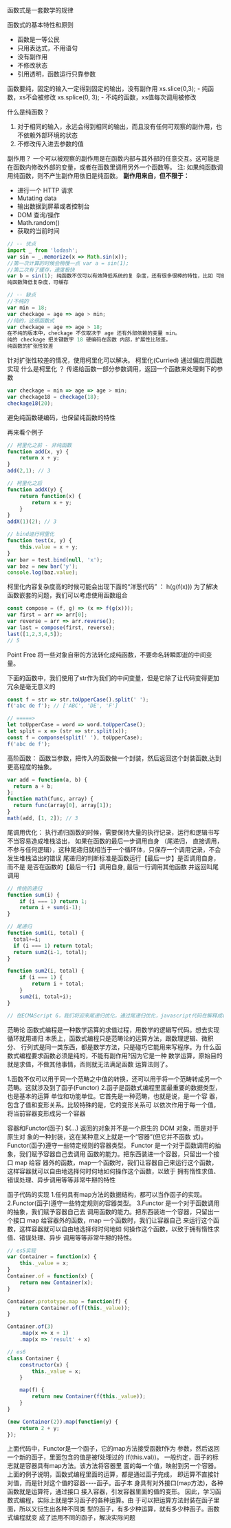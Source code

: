 函数式是一套数学的规律

函数式的基本特性和原则
- 函数是一等公民 
- 只用表达式，不用语句
- 没有副作用
- 不修改状态
- 引用透明，函数运行只靠参数

函数要纯，固定的输入一定得到固定的输出，没有副作用
xs.slice(0,3); - 纯函数，xs不会被修改
xs.splice(0, 3); - 不纯的函数，xs值每次调用被修改

什么是纯函数？
1. 对于相同的输入，永远会得到相同的输出，而且没有任何可观察的副作用，也不依赖外部环境的状态
2. 不修改传入进去参数的值

副作用？
一个可以被观察的副作用是在函数内部与其外部的任意交互。这可能是在函数内修改外部的变量，或者在函数里调用另外一个函数等。
注: 如果纯函数调用纯函数，则不产生副作用依旧是纯函数。
**副作用来自，但不限于：**
- 进行一个 HTTP 请求
- Mutating data
- 输出数据到屏幕或者控制台
- DOM 查询/操作
- Math.random()
- 获取的当前时间

```js
// -- 优点
import _ from 'lodash';
var sin = _.memorize(x => Math.sin(x));
//第一次计算的时候会稍慢一点 var a = sin(1);
//第二次有了缓存，速度极快
var b = sin(1); 纯函数不仅可以有效降低系统的复 杂度，还有很多很棒的特性，比如 可缓存性
纯函数降低复杂度，可缓存

// -- 缺点
//不纯的
var min = 18;
var checkage = age => age > min;
//纯的，这很函数式
var checkage = age => age > 18;
在不纯的版本中，checkage 不仅取决于 age 还有外部依赖的变量 min。
纯的 checkage 把关键数字 18 硬编码在函数 内部，扩展性比较差。
纯函数的扩张性较差
```

针对扩张性较差的情况，使用柯里化可以解决。
柯里化(Curried) 通过偏应用函数实现
什么是柯里化 ？ 传递给函数一部分参数调用，返回一个函数来处理剩下的参数
```js
var checkage = min => age => age > min;
var checkage18 = checkage(18);
checkage18(20);
```
避免纯函数硬编码，也保留纯函数的特性

再来看个例子
```js
// 柯里化之前 - 非纯函数
function add(x, y) {
    return x + y;
}
add(2,1); // 3

// 柯里化之后 
function addX(y) {
    return function(x) {
        return x + y;
    }
}
addX(1)(2); // 3

// bind进行柯里化
function test(x, y) {
    this.value = x + y;
}
var bar = test.bind(null, 'x');
var baz = new bar('y');
console.log(baz.value);
```

柯里化内容复杂度高的时候可能会出现下面的“洋葱代码” ： h(g(f(x)))
为了解决函数嵌套的问题，我们可以考虑使用函数组合

```js
const compose = (f, g) => (x => f(g(x)));
var first = arr => arr[0];
var reverse = arr => arr.reverse();
var last = compose(first, reverse);
last([1,2,3,4,5]); 
// 5
```

Point Free
将一些对象自带的方法转化成纯函数，不要命名转瞬即逝的中间变量。

下面的函数中，我们使用了str作为我们的中间变量，但是它除了让代码变得更加冗余是毫无意义的
```js
const f = str => str.toUpperCase().split(' ');
f('abc de f'); // ['ABC', 'DE', 'F']

// =====>
let toUpperCase = word => word.toUpperCase();
let split = x => (str => str.split(x));
const f = componse(split(' '), toUpperCase);
f('abc de f');
```


高阶函数：
函数当参数，把传入的函数做一个封装，然后返回这个封装函数,达到更高程度的抽象。
```js
var add = function(a, b) {
  return a + b;
};
function math(func, array) {
  return func(array[0], array[1]);
}
math(add, [1, 2]); // 3
```


尾调用优化：
执行递归函数的时候，需要保持大量的执行记录，运行和逻辑书写不当容易造成堆栈溢出，
如果在函数的最后一步调用自身 （尾递归， 直接调用，不参与任何逻辑），这种尾递归就相当于一个循环体，只保存一个调用记录，不会发生堆栈溢出的错误
尾递归的判断标准是函数运行【最后一步】是否调用自身， 而不是 是否在函数的【最后一行】调用自身, 最后一行调用其他函数 并返回叫尾调用
```js
// 传统的递归
function sum(i) {
    if (i === 1) return 1;
    return i + sum(i-1);
}

// 尾递归
function sum1(i, total) {
  total+=i;
  if (i === 1) return total;
  return sum2(i-1, total);
}

function sum2(i, total) {
    if (i === 1) {
        return i + total;
    }
    sum2(i, total+i);
}

// 在ECMAScript 6，我们将迎来尾递归优化，通过尾递归优化，javascript代码在解释成机器 码的时候，将会向while看起，也就是说，同时拥有数学表达能力和while的效能
```


范畴论
函数式编程是一种数学运算的求值过程，用数学的逻辑写代码。想去实现循环就用递归
本质上，函数式编程只是范畴论的运算方法，跟数理逻辑、微积分、 行列式是同一类东西，都是数学方法，只是碰巧它能用来写程序。为 什么函数式编程要求函数必须是纯的，不能有副作用?因为它是一种 数学运算，原始目的就是求值，不做其他事情，否则就无法满足函数 运算法则了。


1.函数不仅可以用于同一个范畴之中值的转换，还可以用于将一个范畴转成另一个范畴。这就涉及到了函子(Functor)
2.函子是函数式编程里面最重要的数据类型，也是基本的运算 单位和功能单位。它首先是一种范畴，也就是说，是一个容 器，包含了值和变形关系。比较特殊的是，它的变形关系可 以依次作用于每一个值，将当前容器变形成另一个容器

容器和Functor(函子)
$(...) 返回的对象并不是一个原生的 DOM 对象，而是对于原生对 象的一种封装，这在某种意义上就是一个“容器”(但它并不函数 式)。
Functor(函子)遵守一些特定规则的容器类型。
Functor 是一个对于函数调用的抽象，我们赋予容器自己去调用 函数的能力。把东西装进一个容器，只留出一个接口 map 给容 器外的函数，map一个函数时，我们让容器自己来运行这个函数， 这样容器就可以自由地选择何时何地如何操作这个函数，以致于 拥有惰性求值、错误处理、异步调用等等非常牛掰的特性

函子代码的实现
1.任何具有map方法的数据结构，都可以当作函子的实现。 
2.Functor(函子)遵守一些特定规则的容器类型。
3.Functor 是一个对于函数调用的抽象，我们赋予容器自己去 调用函数的能力。把东西装进一个容器，只留出一个接口 map 给容器外的函数，map 一个函数时，我们让容器自己 来运行这个函数，这样容器就可以自由地选择何时何地如 何操作这个函数，以致于拥有惰性求值、错误处理、异步 调用等等非常牛掰的特性。

```js
// es5实现
var Container = function(x) {
    this._value = x;
}
Container.of = function(x) {
    return new Container(x);
}

Container.prototype.map = function(f) {
    return Container.of(f(this._value));
}

Container.of(3)
    .map(x => x + 1)
    .map(x => 'result' + x)

// es6
class Container {
    constructor(x) {
        this._value = x;
    }

    map(f) {
        return new Container(f(this._value));
    }
}

(new Container(2)).map(function(y) {
    return 2 + y;
});
```
上面代码中，Functor是一个函子，它的map方法接受函数f作为 参数，然后返回一个新的函子，里面包含的值是被f处理过的 (f(this.val))。 一般约定，函子的标志就是容器具有map方法。该方法将容器里 面的每一个值，映射到另一个容器。 上面的例子说明，函数式编程里面的运算，都是通过函子完成， 即运算不直接针对值，而是针对这个值的容器----函子。函子本 身具有对外接口(map方法)，各种函数就是运算符，通过接口 接入容器，引发容器里面的值的变形。 因此，学习函数式编程，实际上就是学习函子的各种运算。由 于可以把运算方法封装在函子里面，所以又衍生出各种不同类 型的函子，有多少种运算，就有多少种函子。函数式编程就变 成了运用不同的函子，解决实际问题
